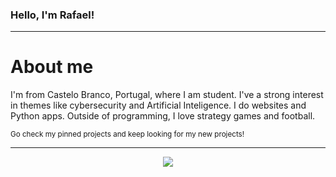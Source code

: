 <h3>Hello, I'm Rafael!</h3>

<hr>

# About me
I'm from Castelo Branco, Portugal, where I am student. I've a strong interest in themes like cybersecurity and Artificial Inteligence. I do websites and Python apps. Outside of programming, I love strategy games and football.
<br>

<sub>Go check my pinned projects and keep looking for my new projects!</sub>

<hr>

<p align="center">
  <a href="https://github.com/RafaelC09">
    <img src="https://external-content.duckduckgo.com/iu/?u=https%3A%2F%2Fmedia.tenor.co%2Fimages%2Fd5da666a1dabd19856f4e911b2ed613e%2Fraw&f=1&nofb=1&ipt=31f94238c99fec6777381d47b821f37d8351e80f9491e5b2e15adcdfd14b8646" />
  </a>
</p>
